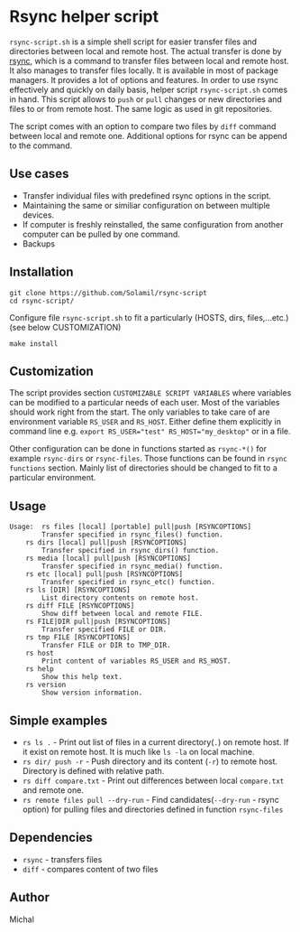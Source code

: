 # Rsync helper script

`rsync-script.sh` is a simple shell script for easier transfer files and directories between local and remote host.
The actual transfer is done by [rsync](https://github.com/WayneD/rsync), which is a command to transfer files between local and remote host. It also manages to transfer files locally.
It is available in most of package managers.
It provides a lot of options and features.
In order to use rsync effectively and quickly on daily basis, helper script `rsync-script.sh` comes in hand. 
This script allows to `push` or `pull` changes or new directories and files to or from remote host.
The same logic as used in git repositories.

The script comes with an option to compare two files by `diff` command between local and remote one.
Additional options for rsync can be append to the command. 

## Use cases

 - Transfer individual files with predefined rsync options in the script.
 - Maintaining the same or similiar configuration on between multiple devices.
 - If computer is freshly reinstalled, the same configuration from another computer can be pulled by one command.
 - Backups

## Installation

```
git clone https://github.com/Solamil/rsync-script
cd rsync-script/
```

Configure file `rsync-script.sh` to fit a particularly (HOSTS, dirs, files,...etc.) (see below CUSTOMIZATION)

```
make install
```

## Customization 

The script provides section `CUSTOMIZABLE SCRIPT VARIABLES` where variables can be modified to a particular needs of each user.
Most of the variables should work right from the start.
The only variables to take care of are environment variable `RS_USER` and `RS_HOST`.
Either define them explicitly in command line e.g. `export RS_USER="test" RS_HOST="my_desktop"` or in a file.

Other configuration can be done in functions started as `rsync-*()` for example `rsync-dirs` or `rsync-files`.
Those functions can be found in `rsync functions` section.
Mainly list of directories should be changed to fit to a particular environment. 

## Usage

```
Usage: 	rs files [local] [portable] pull|push [RSYNCOPTIONS]
		Transfer specified in rsync_files() function.
	rs dirs [local] pull|push [RSYNCOPTIONS]
		Transfer specified in rsync_dirs() function.
	rs media [local] pull|push [RSYNCOPTIONS]
		Transfer specified in rsync_media() function.
	rs etc [local] pull|push [RSYNCOPTIONS]
		Transfer specified in rsync_etc() function.
	rs ls [DIR] [RSYNCOPTIONS]
		List directory contents on remote host.
	rs diff FILE [RSYNCOPTIONS]
		Show diff between local and remote FILE.		
	rs FILE|DIR pull|push [RSYNCOPTIONS]
		Transfer specified FILE or DIR.
	rs tmp FILE [RSYNCOPTIONS]
		Transfer FILE or DIR to TMP_DIR. 
	rs host
		Print content of variables RS_USER and RS_HOST.
	rs help
		Show this help text.
	rs version
		Show version information.

```

## Simple examples

 - `rs ls .` - Print out list of files in a current directory(`.`) on remote host. If it exist on remote host. It is much like `ls -la` on local machine.
 - `rs dir/ push -r` - Push directory and its content (`-r`) to remote host. Directory is defined with relative path.
 - `rs diff compare.txt` - Print out differences between local `compare.txt` and remote one.
 - `rs remote files pull --dry-run` - Find candidates(`--dry-run` - rsync option) for pulling files and directories defined in function `rsync-files`

## Dependencies

 - `rsync` - transfers files
 - `diff` - compares content of two files

## Author

Michal
